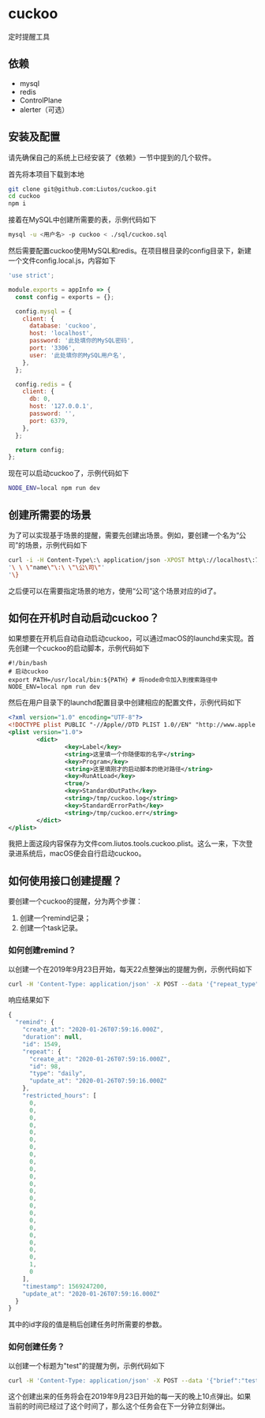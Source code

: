 # cuckoo

定时提醒工具

## 依赖

- mysql
- redis
- ControlPlane
- alerter（可选）

## 安装及配置

请先确保自己的系统上已经安装了《依赖》一节中提到的几个软件。

首先将本项目下载到本地

```bash
git clone git@github.com:Liutos/cuckoo.git
cd cuckoo
npm i
```

接着在MySQL中创建所需要的表，示例代码如下

```bash
mysql -u <用户名> -p cuckoo < ./sql/cuckoo.sql
```

然后需要配置cuckoo使用MySQL和redis。在项目根目录的config目录下，新建一个文件config.local.js，内容如下

```js
'use strict';

module.exports = appInfo => {
  const config = exports = {};

  config.mysql = {
    client: {
      database: 'cuckoo',
      host: 'localhost',
      password: '此处填你的MySQL密码',
      port: '3306',
      user: '此处填你的MySQL用户名',
    },
  };

  config.redis = {
    client: {
      db: 0,
      host: '127.0.0.1',
      password: '',
      port: 6379,
    },
  };

  return config;
};
```

现在可以启动cuckoo了，示例代码如下

```bash
NODE_ENV=local npm run dev
```

## 创建所需要的场景

为了可以实现基于场景的提醒，需要先创建出场景。例如，要创建一个名为“公司”的场景，示例代码如下

```bash
curl -i -H Content-Type\:\ application/json -XPOST http\://localhost\:7001/context -d \{'
'\ \ \"name\"\:\ \"\公\司\"'
'\}
```

之后便可以在需要指定场景的地方，使用“公司”这个场景对应的id了。

## 如何在开机时自动启动cuckoo？

如果想要在开机后自动自动启动cuckoo，可以通过macOS的launchd来实现。首先创建一个cuckoo的启动脚本，示例代码如下

```shell
#!/bin/bash
# 启动cuckoo
export PATH=/usr/local/bin:${PATH} # 将node命令加入到搜索路径中
NODE_ENV=local npm run dev
```

然后在用户目录下的launchd配置目录中创建相应的配置文件，示例代码如下

```xml
<?xml version="1.0" encoding="UTF-8"?>
<!DOCTYPE plist PUBLIC "-//Apple//DTD PLIST 1.0//EN" "http://www.apple.com/DTDs/PropertyList-1.0.dtd">
<plist version="1.0">
        <dict>
                <key>Label</key>
                <string>这里填一个你随便取的名字</string>
                <key>Program</key>
                <string>这里填刚才的启动脚本的绝对路径</string>
                <key>RunAtLoad</key>
                <true/>
                <key>StandardOutPath</key>
                <string>/tmp/cuckoo.log</string>
                <key>StandardErrorPath</key>
                <string>/tmp/cuckoo.err</string>
        </dict>
</plist>
```

我把上面这段内容保存为文件com.liutos.tools.cuckoo.plist。这么一来，下次登录进系统后，macOS便会自行启动cuckoo。

## 如何使用接口创建提醒？

要创建一个cuckoo的提醒，分为两个步骤：

1. 创建一个remind记录；
2. 创建一个task记录。

### 如何创建remind？

以创建一个在2019年9月23日开始，每天22点整弹出的提醒为例，示例代码如下

```bash
curl -H 'Content-Type: application/json' -X POST --data '{"repeat_type":"","timestamp":1569247200}' 'http://localhost:7001/remind'
```

响应结果如下

```javascript
{
  "remind": {
    "create_at": "2020-01-26T07:59:16.000Z",
    "duration": null,
    "id": 1549,
    "repeat": {
      "create_at": "2020-01-26T07:59:16.000Z",
      "id": 98,
      "type": "daily",
      "update_at": "2020-01-26T07:59:16.000Z"
    },
    "restricted_hours": [
      0,
      0,
      0,
      0,
      0,
      0,
      0,
      0,
      0,
      0,
      0,
      0,
      0,
      0,
      0,
      0,
      0,
      0,
      0,
      0,
      0,
      0,
      1,
      0
    ],
    "timestamp": 1569247200,
    "update_at": "2020-01-26T07:59:16.000Z"
  }
}
```

其中的id字段的值是稍后创建任务时所需要的参数。

### 如何创建任务？

以创建一个标题为"test"的提醒为例，示例代码如下

```bash
curl -H 'Content-Type: application/json' -X POST --data '{"brief":"test","remind_id":1549}' 'http://localhost:7001/task'
```

这个创建出来的任务将会在2019年9月23日开始的每一天的晚上10点弹出。如果当前的时间已经过了这个时间了，那么这个任务会在下一分钟立刻弹出。